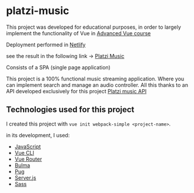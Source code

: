 # platzi-music

This project was developed for educational purposes, in order to largely implement the functionality of Vue in [Advanced Vue course](https://platzi.com/clases/vuejs-profesional/)

Deployment performed in [Netlify](https://www.netlify.com/)

see the result in the following link -> [Platzi Music](https://platzi-music-luis.netlify.app/)



Consists of a SPA (single page application)

This project is a 100% functional music streaming application. Where you can implement search and manage an audio controller. All this thanks to an API developed exclusively for this project [Platzi music API](https://platzi-music-api.herokuapp.com)




## Technologies used for this project

I created this project with `vue init webpack-simple <project-name>`.

in its development, I used:
- [JavaScript](https://www.javascript.com/)
- [Vue CLI](https://cli.vuejs.org/)
- [Vue Router](https://router.vuejs.org/)
- [Bulma](https://bulma.io/)
- [Pug](https://pugjs.org/api/getting-started.html)
- [Server.js](https://serverjs.io/)
- [Sass](https://sass-lang.com/)
